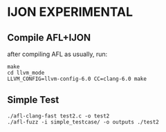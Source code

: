 IJON EXPERIMENTAL 
======

## Compile AFL+IJON

after compiling AFL as usually, run:

```
make
cd llvm_mode
LLVM_CONFIG=llvm-config-6.0 CC=clang-6.0 make
```
## Simple Test

```
./afl-clang-fast test2.c -o test2
./afl-fuzz -i simple_testcase/ -o outputs ./test2
```
